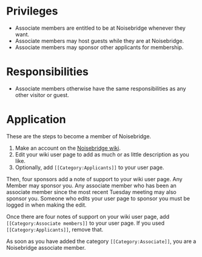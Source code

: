 Privileges
==========

* Associate members are entitled to be at Noisebridge whenever they want.
* Associate members may host guests while they are at Noisebridge.
* Associate members may sponsor other applicants for membership.


Responsibilities
================

* Associate members otherwise have the same responsibilities as any other visitor or guest.


Application
===========

These are the steps to become a member of Noisebridge.

1. Make an account on the [Noisebridge wiki](https://noisebridge.net/index.php?title=Special:UserLogin&type=signup).
2. Edit your wiki user page to add as much or as little description as you like.
3. Optionally, add `[[Category:Applicants]]` to your user page.

Then, four sponsors add a note of support to your wiki user page. Any Member may sponsor you. Any associate member who has been an associate member since the most recent Tuesday meeting may also sponsor you. Someone who edits your user page to sponsor you must be logged in when making the edit.

Once there are four notes of support on your wiki user page, add `[[Category:Associate members]]` to your user page. If you used `[[Category:Applicants]]`, remove that.

As soon as you have added the category `[[Category:Associate]]`, you are a Noisebridge associate member.
